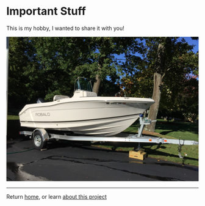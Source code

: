 # Important Stuff

This is my hobby, I wanted to share it with you!

![Boat!](boat.jpg)

---
Return [home](http://people-poc.aws.mattsnell.com), or learn [about this project](http://people-poc.aws.mattsnell.com/details/)
